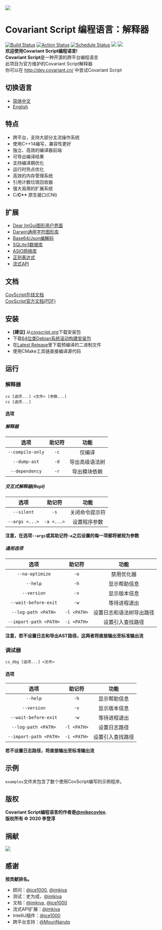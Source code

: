 ![](https://github.com/covscript/covscript/raw/master/icon/covariant_script_wide.png)
# Covariant Script 编程语言：解释器 #
[![Build Status](https://travis-ci.org/covscript/covscript.svg?branch=master)](https://travis-ci.org/covscript/covscript)
[![Action Status](https://github.com/covscript/covscript/workflows/build/badge.svg)](https://github.com/covscript/covscript/actions)
[![Schedule Status](https://github.com/covscript/csbuild/workflows/schedule/badge.svg)](https://github.com/covscript/csbuild/actions)
[![](https://img.shields.io/badge/license-Covariant%20Innovation%20GPL-blue.svg)](https://github.com/covscript/covscript/blob/master/LICENSE)
[![](https://img.shields.io/github/languages/top/covscript/covscript.svg)](http://www.cplusplus.com/)  
**欢迎使用Covariant Script编程语言!**  
**Covariant Script**是一种开源的跨平台编程语言  
此项目为官方维护的Covariant Script解释器  
你可以在 http://dev.covariant.cn/ 中尝试Covariant Script 
## 切换语言 ##
- [简体中文](https://github.com/covscript/covscript/blob/master/docs/README.zh_CN.md)
- [English](https://github.com/covscript/covscript/blob/master/README.md)
## 特点 ##
+ 跨平台，支持大部分主流操作系统
+ 使用C++14编写，兼容性更好
+ 独立、高效的编译器前端
+ 可导出编译结果
+ 支持编译期优化
+ 运行时热点优化
+ 高效的内存管理系统
+ 引用计数垃圾回收器
+ 强大易用的扩展系统
+ C/**C++** 原生接口(CNI)
## 扩展 ##
+ [Dear ImGui图形用户界面](https://github.com/covscript/covscript-imgui)
+ [Darwin通用字符图形库](https://github.com/covscript/covscript-darwin)
+ [Base64/Json编解码](https://github.com/covscript/covscript-codec)
+ [SQLite3数据库](https://github.com/covscript/covscript-sqlite)
+ [ASIO网络库](https://github.com/covscript/covscript-network)
+ [正则表达式](https://github.com/covscript/covscript-regex)
+ [流式API](https://github.com/covscript/covscript-streams)
## 文档 ##
[CovScript在线文档](https://covscript.org/docs/)  
[CovScript官方文档(PDF)](http://mirrors.covariant.cn/covscript/comm_dist/cs_docs.pdf)  
## 安装 ##
+ **[建议]** 从[covscript.org](http://covscript.org)下载安装包
+ 下载[64位类Debian系统滚动构建安装包](https://github.com/covscript/csbuild/releases/download/schedule/covscript-amd64.deb)
+ 在[Latest Release](https://github.com/covscript/covscript/releases/latest)里下载预编译的二进制文件
+ 使用CMake工具链直接编译源代码
## 运行 ##
### 解释器 ###
`cs [选项...] <文件> [参数...]`  
`cs [选项...]`
#### 选项 ####
##### 解释器 #####
选项|助记符|功能
:---:|:---:|:--:
`--compile-only`|`-c`|仅编译
`--dump-ast`|`-d`|导出高级语法树
`--dependency`|`-r`|导出模块依赖

##### 交互式解释器(Repl) #####
选项|助记符|功能
:---:|:---:|:--:
`--silent`|`-s`|关闭命令提示符
`--args <...>`|`-a <...>`|设置程序参数

**注意，在选项`--args`或其助记符`-a`之后设置的每一项都将被视为参数**
##### 通用选项 #####
选项|助记符|功能
:---:|:---:|:--:
`--no-optimize`|`-o`|禁用优化器
`--help`|`-h`|显示帮助信息
`--version`|`-v`|显示版本信息
`--wait-before-exit`|`-w`|等待进程退出
`--log-path <PATH>`|`-l <PATH>` |设置日志和语法树导出路径
`--import-path <PATH>`|`-i <PATH>`|设置引入查找路径

**注意，若不设置日志和导出AST路径，这两者将直接输出至标准输出流**
### 调试器 ###
`cs_dbg [选项...] <文件>`
#### 选项 ####
选项|助记符|功能
:---:|:---:|:--:
`--help`|`-h`|显示帮助信息
`--version`|`-v`|显示版本信息
`--wait-before-exit`|`-w`|等待进程退出
`--log-path <PATH>`|`-l <PATH>`|设置日志路径
`--import-path <PATH>`|`-i <PATH>`|设置引入查找路径

**若不设置日志路径，将直接输出至标准输出流**
## 示例 ##
`examples`文件夹包含了数个使用CovScript编写的示例程序。
## 版权 ##
**Covariant Script编程语言的作者是[@mikecovlee](https://github.com/mikecovlee/).**  
**版权所有 © 2020 李登淳**
## 捐献 #
![](https://github.com/covscript/covscript/raw/master/docs/Donation.png)
## 感谢 ##
**按贡献排名。**  
+ 顾问：[@ice1000](https://github.com/ice1000/), [@imkiva](https://github.com/imkiva/)
+ 测试：史为成，[@imkiva](https://github.com/imkiva/)
+ 文档：[@imkiva](https://github.com/imkiva/), [@ice1000](https://github.com/ice1000/)
+ 流式API扩展：[@imkiva](https://github.com/imkiva/)
+ IntelliJ插件：[@ice1000](https://github.com/ice1000/)
+ 跨平台支持：[@MouriNaruto](https://github.com/MouriNaruto)